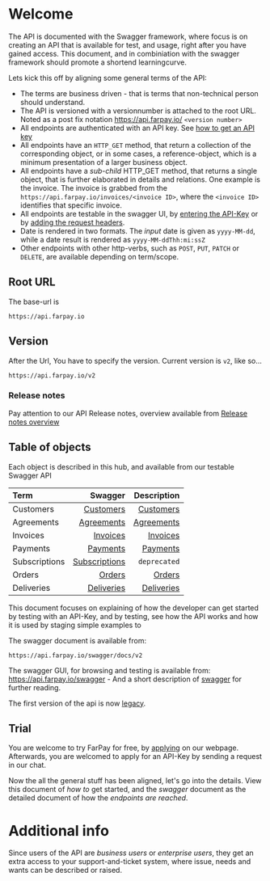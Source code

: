 # Welcome
The API is documented with the Swagger framework, where focus is on creating an API that is available for test, and usage, right after you have gained access. This document, and in combiniation with the swagger framework should promote a shortend learningcurve.

Lets kick this off by aligning some general terms of the API:
* The terms are business driven - that is terms that non-technical person should understand.
* The API is versioned with a versionnumber is attached to the root URL. Noted as a post fix notation https://api.farpay.io/ `<version number>`
* All endpoints are authenticated with an API key. See [how to get an API key](Common/ObtainApiKey.md) 
* All endpoints have an `HTTP_GET` method, that return a collection of the corresponding object, or in some cases, a reference-object, which is a minimum presentation of a larger business object.
* All endpoints have a *sub-child* HTTP_GET method, that returns a single object, that is further elaborated in details and relations. One example is the invoice. The invoice is grabbed from the `https://api.farpay.io/invoices/<invoice ID>`, where the `<invoice ID>` identifies that specific invoice.
* All endpoints are testable in the swagger UI, by [entering the API-Key](Common/Readme.md) or by [adding the request headers](Common/Readme). 
* Date is rendered in two formats. The *input* date is given as `yyyy-MM-dd`, while a date result is rendered as `yyyy-MM-ddThh:mi:ssZ`
* Other endpoints with other http-verbs, such as `POST`, `PUT`, `PATCH` or `DELETE`, are available depending on term/scope.


## Root URL
The base-url is 
```
https://api.farpay.io
```
## Version
After the Url, You have to specify the version. Current version is `v2`, like so...
```
https://api.farpay.io/v2
```

### Release notes
Pay attention to our API Release notes, overview available from  [Release notes overview](ReleaseNotes/Readme.md)

## Table of objects
Each object is described in this hub, and available from our testable Swagger API 

| Term          |                                                                Swagger |                      Description |
|:--------------|-----------------------------------------------------------------------:|---------------------------------:|
| Customers     |         [Customers](https://api.farpay.io/swagger/ui/index#/Customers) | [Customers](Customers/Readme.md) |
| Agreements    |       [Agreements](https://api.farpay.io/swagger/ui/index#/Agreements) |      [Agreements](Agreements.md) |
| Invoices      |           [Invoices](https://api.farpay.io/swagger/ui/index#/Invoices) | [Invoices](Invoices/Invoices.md) |
| Payments      |           [Payments](https://api.farpay.io/swagger/ui/index#/Payments) |          [Payments](Payments/Readme) |
| Subscriptions | [Subscriptions](https://api.farpay.io/swagger/ui/index#/Subscriptions) |                     `deprecated` |
| Orders        |               [Orders](https://api.farpay.io/swagger/ui/index#/Orders) |       [Orders](Orders/Readme.md) |
| Deliveries    |       [Deliveries](https://api.farpay.io/swagger/ui/index#/Deliveries) |      [Deliveries](Deliveries/Readme) |

This document focuses on explaining of how the developer can get started by testing with an API-Key, and by testing, see how the API works and how it is used by staging simple examples to 

The swagger document is available from: 

```
https://api.farpay.io/swagger/docs/v2
```

The swagger GUI, for browsing and testing is available from: https://api.farpay.io/swagger - And a short description of [swagger](http://swagger.io/docs/specification/what-is-swagger/) for further reading.

The first version of the api is now [legacy](README-Legacy.md).

## Trial
You are welcome to try FarPay for free, by [applying](https://www.farpay.io/prov/) on our webpage. Afterwards, you are welcomed to apply for an API-Key by sending a request in our chat.

Now the all the general stuff has been aligned, let's go into the details. View this document of *how to* get started, and the *swagger* document as the detailed document of how the *endpoints are reached*.

# Additional info
Since users of the API are *business users* or *enterprise users*, they get an extra access to your support-and-ticket system, where issue, needs and wants can be described or raised. 

